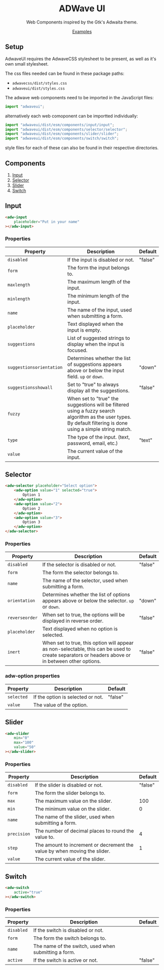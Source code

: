 <p align="center">
    <h1 align="center">ADWave UI</h1>
    <p align="center">
        Web Components inspired by the Gtk's Adwaita theme.
    </p>
    <p align="center">
        <a href="https://ncpa0.github.io/adwave-docs/">
            Examples
        </a>
    </p>
</p>

## Setup

AdwaveUI requires the AdwaveCSS stylesheet to be present, as well as it's own small stylesheet.

The css files needed can be found in these package paths:

- `adwavecss/dist/styles.css`
- `adwaveui/dist/styles.css`

The adwave web components need to be imported in the JavaScript files:

```ts
import "adwaveui";
```

alternatively each web comoponent can be importted individually:

```ts
import "adwaveui/dist/esm/components/input/input";
import "adwaveui/dist/esm/components/selector/selector";
import "adwaveui/dist/esm/components/slider/slider";
import "adwaveui/dist/esm/components/switch/switch";
```

style files for each of these can also be found in their respective directories.


## Components

1. [Input](#input)
2. [Selector](#selector)
3. [Slider](#slider)
4. [Switch](#switch)

## Input

```html
<adw-input
    placeholder="Put in your name"
></adw-input>
```

### Properties

| Property                 | Description                                                                                                                                                     | Default |
| ------------------------ | --------------------------------------------------------------------------------------------------------------------------------------------------------------- | ------- |
| `disabled`               | If the input is disabled or not.                                                                                                                                | "false" |
| `form`                   | The form the input belongs to.                                                                                                                                  |         |
| `maxlength`              | The maximum length of the input.                                                                                                                                |         |
| `minlength`              | The minimum length of the input.                                                                                                                                |         |
| `name`                   | The name of the input, used when submitting a form.                                                                                                             |         |
| `placeholder`            | Text displayed when the input is empty.                                                                                                                         |         |
| `suggestions`            | List of suggested strings to display when the input is focused.                                                                                                 |         |
| `suggestionsorientation` | Determines whether the list of suggestions appears above or below the input field. `up` or `down`.                                                              | "down"  |
| `suggestionsshowall`     | Set to "true" to always display all the suggestions.                                                                                                            | "false" |
| `fuzzy`                  | When set to "true" the suggestions will be filtered using a fuzzy search algorithm as the user types. By default filtering is done using a simple string match. |         |
| `type`                   | The type of the input. (text, password, email, etc.)                                                                                                            | "text"  |
| `value`                  | The current value of the input.                                                                                                                                 |         |

## Selector

```html
<adw-selector placeholder="Select option">
    <adw-option value="1" selected="true">
        Option 1
    </adw-option>
    <adw-option value="2">
        Option 2
    </adw-option>
    <adw-option value="3">
        Option 3
    </adw-option>
</adw-selector>
```

### Properties

| Property      | Description                                                                                                                                      | Default |
| ------------- | ------------------------------------------------------------------------------------------------------------------------------------------------ | ------- |
| `disabled`    | If the selector is disabled or not.                                                                                                              | "false" |
| `form`        | The form the selector belongs to.                                                                                                                |         |
| `name`        | The name of the selector, used when submitting a form.                                                                                           |         |
| `orientation` | Determines whether the list of options appears above or below the selector. `up` or `down`.                                                      | "down"  |
| `reverseorder`| When set to true, the options will be displayed in reverse order.                                                                                | "false" |
| `placeholder` | Text displayed when no option is selected.                                                                                                       |         |
| `inert`       | When set to true, this option will appear as non-selectable, this can be used to create separators or headers above or in between other options. | "false" |

### adw-option properties

| Property   | Description                       | Default |
| ---------- | --------------------------------- | ------- |
| `selected` | If the option is selected or not. | "false" |
| `value`    | The value of the option.          |         |

## Slider

```html
<adw-slider
    min="0"
    max="100"
    value="50"
></adw-slider>
```

### Properties

| Property    | Description                                                               | Default |
| ----------- | ------------------------------------------------------------------------- | ------- |
| `disabled`  | If the slider is disabled or not.                                         | "false" |
| `form`      | The form the slider belongs to.                                           |         |
| `max`       | The maximum value on the slider.                                          | 100     |
| `min`       | The minimum value on the slider.                                          | 0       |
| `name`      | The name of the slider, used when submitting a form.                      |         |
| `precision` | The number of decimal places to round the value to.                       | 4       |
| `step`      | The amount to increment or decrement the value by when moving the slider. | 1       |
| `value`     | The current value of the slider.                                          |         |

## Switch

```html
<adw-switch
    active="true"
></adw-switch>
```

### Properties

| Property   | Description                                          | Default |
| ---------- | ---------------------------------------------------- | ------- |
| `disabled` | If the switch is disabled or not.                    |         |
| `form`     | The form the switch belongs to.                      |         |
| `name`     | The name of the switch, used when submitting a form. |         |
| `active`   | If the switch is active or not.                      | "false" |
